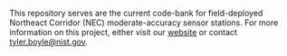 This repository serves are the current code-bank for field-deployed Northeact Corridor (NEC) moderate-accuracy sensor stations. For more information on this project, either visit our [website](https://www.nist.gov/programs-projects/low-cost-sensor-platform) or contact tyler.boyle@nist.gov.
